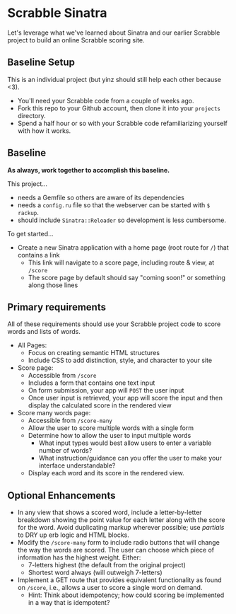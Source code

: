 # Scrabble Sinatra
Let's leverage what we've learned about Sinatra and our earlier Scrabble project to build an online Scrabble scoring site.

## Baseline Setup
This is an individual project (but yinz should still help each other because <3).

- You'll need your Scrabble code from a couple of weeks ago.
- Fork this repo to your Github account, then clone it into your `projects` directory.
- Spend a half hour or so with your Scrabble code refamiliarizing yourself with how it works.

## Baseline
**As always, work together to accomplish this baseline.**

This project...

- needs a Gemfile so others are aware of its dependencies
- needs a `config.ru` file so that the webserver can be started with `$ rackup`.
- should include `Sinatra::Reloader` so development is less cumbersome.

To get started...

- Create a new Sinatra application with a home page (root route for `/`) that contains a link
  - This link will navigate to a score page, including route & view, at `/score`
  - The score page by default should say "coming soon!" or something along those lines

## Primary requirements
All of these requirements should use your Scrabble project code to score words and lists of words.

- All Pages:
  - Focus on creating semantic HTML structures
  - Include CSS to add distinction, style, and character to your site
- Score page:
  - Accessible from `/score`
  - Includes a form that contains one text input
  - On form submission, your app will `POST` the user input
  - Once user input is retrieved, your app will score the input and then display the calculated score in the rendered view
- Score many words page:
  - Accessible from `/score-many`
  - Allow the user to score multiple words with a single form
  - Determine how to allow the user to input multiple words
    - What input types would best allow users to enter a variable number of words?
    - What instruction/guidance can you offer the user to make your interface understandable?
  - Display each word and its score in the rendered view.

## Optional Enhancements
- In any view that shows a scored word, include a letter-by-letter breakdown showing the point value for each letter along with the score for the word. Avoid duplicating markup wherever possible; use _partials_ to DRY up erb logic and HTML blocks.
- Modify the `/score-many` form to include radio buttons that will change the way the words are scored. The user can choose which piece of information has the highest weight. Either:
  - 7-letters highest (the default from the original project)
  - Shortest word always (will outweigh 7-letters)
- Implement a GET route that provides equivalent functionality as found on `/score`, i.e., allows a user to score a single word on demand.
  - Hint: Think about idempotency; how could scoring be implemented in a way that is idempotent?
